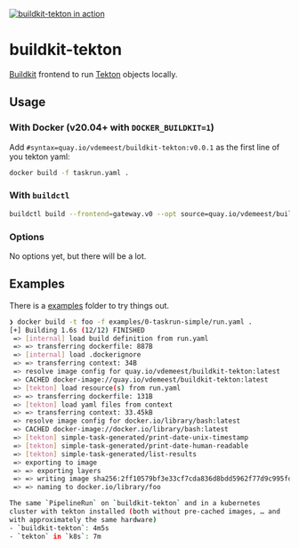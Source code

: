 [![buildkit-tekton in action](https://asciinema.org/a/469475.svg)](https://asciinema.org/a/469475)

# buildkit-tekton

[Buildkit](https://github.com/moby/buildkit) frontend to run
[Tekton](https://tekton.dev) objects locally.

## Usage

### With Docker (v20.04+ with `DOCKER_BUILDKIT=1`)

Add `#syntax=quay.io/vdemeest/buildkit-tekton:v0.0.1` as the first
line of you tekton yaml:

```bash
docker build -f taskrun.yaml .
```

### With `buildctl`

```bash
buildctl build --frontend=gateway.v0 --opt source=quay.io/vdemeest/buildkit-tekton:v0.0.1 --local context=.
```

### Options

No options yet, but there will be a lot.

## Examples

There is a [examples](./examples) folder to try things out.

```bash
❯ docker build -t foo -f examples/0-taskrun-simple/run.yaml .
[+] Building 1.6s (12/12) FINISHED
 => [internal] load build definition from run.yaml                                0.0s
 => => transferring dockerfile: 887B                                              0.0s
 => [internal] load .dockerignore                                                 0.0s
 => => transferring context: 34B                                                  0.0s
 => resolve image config for quay.io/vdemeest/buildkit-tekton:latest              0.0s
 => CACHED docker-image://quay.io/vdemeest/buildkit-tekton:latest                 0.0s
 => [tekton] load resource(s) from run.yaml                                       0.0s
 => => transferring dockerfile: 131B                                              0.0s
 => [tekton] load yaml files from context                                         0.0s
 => => transferring context: 33.45kB                                              0.0s
 => resolve image config for docker.io/library/bash:latest                        0.0s
 => CACHED docker-image://docker.io/library/bash:latest                           0.0s
 => [tekton] simple-task-generated/print-date-unix-timestamp                      0.4s
 => [tekton] simple-task-generated/print-date-human-readable                      0.3s
 => [tekton] simple-task-generated/list-results                                   0.3s
 => exporting to image                                                            0.0s
 => => exporting layers                                                           0.0s
 => => writing image sha256:2ff10579bf3e33cf7cda836d8bdd5962f77d9c995fd342bf3b9e  0.0s
 => => naming to docker.io/library/foo                                            0.0s```

The same `PipelineRun` on `buildkit-tekton` and in a kubernetes
cluster with tekton installed (both without pre-cached images, … and
with approximately the same hardware)
- `buildkit-tekton`: 4m5s
- `tekton` in `k8s`: 7m
